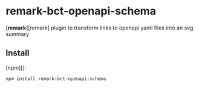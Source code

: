 # remark-bct-openapi-schema

[**remark**][remark] plugin to transform links to openapi yaml files into an svg summary

## Install

[npm][]:

```sh
npm install remark-bct-openapi-schema
```
